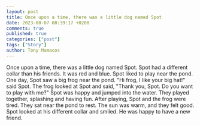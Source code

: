```yaml
---
layout: post
title: Once upon a time, there was a little dog named Spot
date: 2023-08-07 08:39:17 +0200
comments: true
published: true
categories: ["post"]
tags: ["Story"]
author: Tony Mamacos
---
```

Once upon a time, there was a little dog named Spot. Spot had a different collar than his friends. It was red and blue. Spot liked to play near the pond. One day, Spot saw a big frog near the pond.
"Hi frog, I like your big hat!" said Spot. The frog looked at Spot and said, "Thank you, Spot. Do you want to play with me?" Spot was happy and jumped into the water. They played together, splashing and having fun.
After playing, Spot and the frog were tired. They sat near the pond to rest. The sun was warm, and they felt good. Spot looked at his different collar and smiled. He was happy to have a new friend.
